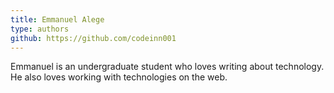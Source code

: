 ```yaml
---
title: Emmanuel Alege
type: authors
github: https://github.com/codeinn001
---
```


 Emmanuel is an undergraduate student who loves writing about technology. He also loves working with technologies on the web.
 
